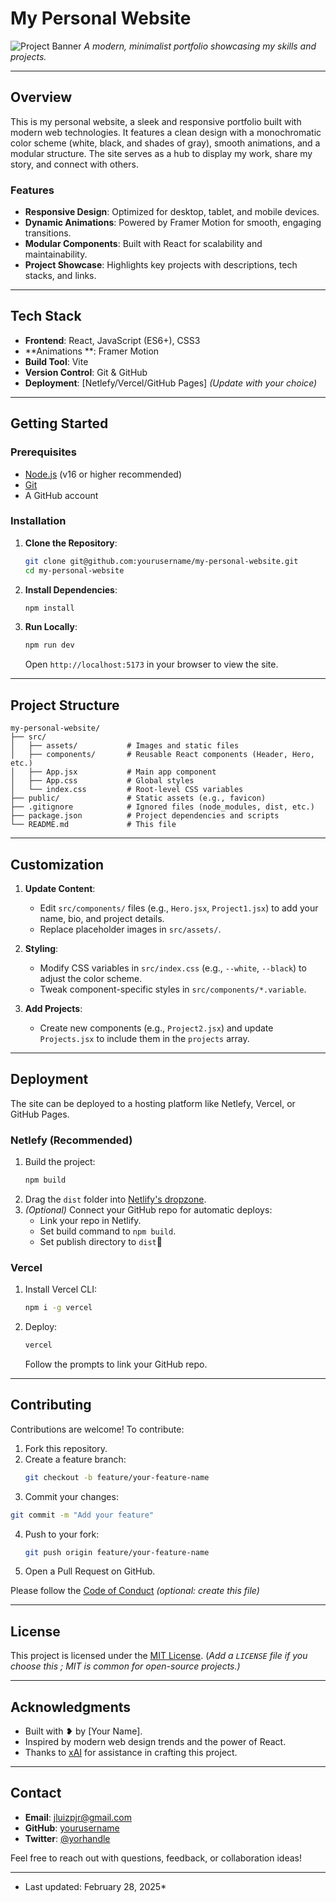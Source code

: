 # My Personal Website

![Project Banner](https://via.placeholder.com/1200x600.png?text=My+Personal+Website)
*A modern, minimalist portfolio showcasing my skills and projects.*

---

## Overview

This is my personal website, a sleek and responsive portfolio built with modern web technologies. It features a clean design with a monochromatic color scheme (white, black, and shades of gray), smooth animations, and a modular structure. The site serves as a hub to display my work, share my story, and connect with others.

### Features

- **Responsive Design**: Optimized for desktop, tablet, and mobile devices.
- **Dynamic Animations**: Powered by Framer Motion for smooth, engaging transitions.
- **Modular Components**: Built with React for scalability and maintainability.
- **Project Showcase**: Highlights key projects with descriptions, tech stacks, and links.

---

## Tech Stack

- **Frontend**: React, JavaScript (ES6+), CSS3
- **Animations **: Framer Motion
- **Build Tool**: Vite
- **Version Control**: Git & GitHub
- **Deployment**: [Netlefy/Vercel/GitHub Pages] *(Update with your choice)*

---

## Getting Started

### Prerequisites

- [Node.js](https://nodejs.org/) (v16 or higher recommended)
- [Git](https://git-scm.com/)
- A GitHub account

### Installation

1. **Clone the Repository**:
   ```bash
   git clone git@github.com:yourusername/my-personal-website.git
   cd my-personal-website
   ```
2. **Install Dependencies**:
   ```bash
   npm install
   ```
3. **Run Locally**:
   ```bash
   npm run dev
   ```
   Open `http://localhost:5173` in your browser to view the site.

---

## Project Structure

```
my-personal-website/
├── src/
│   ├── assets/           # Images and static files
│   ├── components/       # Reusable React components (Header, Hero, etc.)
│   ├── App.jsx           # Main app component
│   ├── App.css           # Global styles
│   └── index.css         # Root-level CSS variables
├── public/               # Static assets (e.g., favicon)
├── .gitignore            # Ignored files (node_modules, dist, etc.)
├── package.json          # Project dependencies and scripts
└── README.md             # This file
```

---

## Customization

1. **Update Content**:
   - Edit `src/components/` files (e.g., `Hero.jsx`, `Project1.jsx`) to add your name, bio, and project details.
   - Replace placeholder images in `src/assets/`.

3. **Styling**:
   - Modify CSS variables in `src/index.css` (e.g., `--white`, `--black`) to adjust the color scheme.
   - Tweak component-specific styles in `src/components/*.variable`.

3. **Add Projects**:
   - Create new components (e.g., `Project2.jsx`) and update `Projects.jsx` to include them in the `projects` array.

---

## Deployment

The site can be deployed to a hosting platform like Netlefy, Vercel, or GitHub Pages.

### Netlefy (Recommended)

1. Build the project:
   ```bash
   npm build
   ```
2. Drag the `dist` folder into [Netlify's dropzone](https://app.netlify.com/drop).
3. *(Optional)* Connect your GitHub repo for automatic deploys:
   - Link your repo in Netlify.
   - Set build command to `npm build`.
   - Set publish directory to `dist`

### Vercel

1. Install Vercel CLI:
   ```bash
   npm i -g vercel
   ```
2. Deploy:
   ```bash
   vercel
   ```
   Follow the prompts to link your GitHub repo.

---

## Contributing

Contributions are welcome! To contribute:

1. Fork this repository.
2. Create a feature branch:
   ```bash
   git checkout -b feature/your-feature-name
   ```
33. Commit your changes:
   ```bash
   git commit -m "Add your feature"
   ```
4. Push to your fork:
   ```bash
   git push origin feature/your-feature-name
   ```
5. Open a Pull Request on GitHub.

Please follow the [Code of Conduct](CODE_OF_CONDUC.md) *(optional: create this file)*

---

## License

This project is licensed under the [MIT License](LICENSE).
(*Add a `LICENSE` file if you choose this ; MIT is common for open-source projects.)*

---

## Acknowledgments

- Built with ❥ by [Your Name].
- Inspired by modern web design trends and the power of React.
- Thanks to [xAI](https://xai.ai) for assistance in crafting this project.

---

## Contact

- **Email**: [jluizpjr@gmail.com](mailto:jluizpjr@gmail.com)
- **GitHub**: [yourusername](https://github.com/yourusername)
- **Twitter**: [@yorhandle](https://twitter.com/yourhandle)

Feel free to reach out with questions, feedback, or collaboration ideas!

---

* Last updated: February 28, 2025*